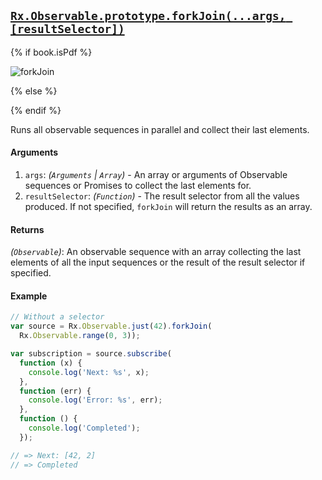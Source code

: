 ## [`Rx.Observable.prototype.forkJoin(...args, [resultSelector])`](https://github.com/Reactive-Extensions/RxJS/blob/master/src/core/linq/observable/forkjoinproto.js)

{% if book.isPdf %}

![forkJoin](http://reactivex.io/documentation/operators/images/forkJoin.png)

{% else %}



{% endif %}

Runs all observable sequences in parallel and collect their last elements.

#### Arguments
1. `args`: *(`Arguments` | `Array`)* - An array or arguments of Observable sequences or Promises to collect the last elements for.
2. `resultSelector`: *(`Function`)* - The result selector from all the values produced. If not specified, `forkJoin` will return the results as an array.

#### Returns
*(`Observable`)*: An observable sequence with an array collecting the last elements of all the input sequences or the result of the result selector if specified.

#### Example

[](http://jsbin.com/vezova/1/embed?js,console)

```js
// Without a selector
var source = Rx.Observable.just(42).forkJoin(
  Rx.Observable.range(0, 3));

var subscription = source.subscribe(
  function (x) {
    console.log('Next: %s', x);
  },
  function (err) {
    console.log('Error: %s', err);
  },
  function () {
    console.log('Completed');
  });

// => Next: [42, 2]
// => Completed
```